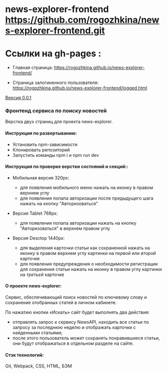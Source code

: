 # news-explorer-frontend https://github.com/rogozhkina/news-explorer-frontend.git

# Ссылки на gh-pages :

* Главная страница: https://rogozhkina.github.io/news-explorer-frontend/

* Страница залогиненного пользователя: https://rogozhkina.github.io/news-explorer-frontend/logged.html

<u>Версия 0.0.1</u>

### Фронтенд сервиса по поиску новостей

Верстка двух страниц для проекта news-explorer.

#### Инструкция по развертыванию:

* Установить npm-зависимости
* Клонировать репозиторий
* Запустить команды npm i и npm run dev

#### Инструкция по проверке верстки состояний и секций::

* Мобильная версия 320px:
  - для появления мобильного меню нажать на иконку в правом верхнем углу
  - для появления попапа авторизации после предыдущего шага нажать на кнопку "Авторизоваться"

* Версия Tablet 768px:
  - для появления попапа авторизации нажать на кнопку "Авторизоваться" в верхнем правом углу

* Версия Desctop 1440px:
  - для выделения карточки статьи как сохраненной нажать на иконку в правом верхнем углу картинки на *первой* или *второй* карточке
  - для появления предупреждения о необходимости регистрации для сохранения статьи нажать на иконку в правом углу картинки на *третьей* карточке
   

#### О проекте news-explorer:

Сервис, обеспечивающий поиск новостей по ключевому слову и сохранение отобранных статей в личном кабинете.

По нажатию кнопки «Искать» сайт будет выполнять два действия:

* отправлять запрос к сервису NewsAPI, находить все статьи по запросу за последнюю неделю и отображать карточки с найденными статьями;
* после этого пользователь может сохранять понравившиеся статьи, они будут отображаться в отдельном разделе на сайте.

#### Стэк технологий:

Git, Webpack, CSS, HTML, БЭМ
